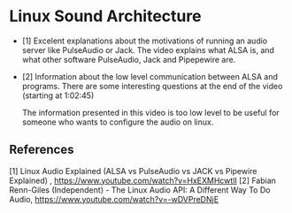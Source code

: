 # Linux Sound Architecture


- [1] Excelent explanations about the motivations of running an audio server like PulseAudio or Jack. The video explains
  what ALSA is, and what other software PulseAudio, Jack and Pipepewire are. 

- [2] Information about the low level communication between ALSA and programs. There are some interesting
  questions at the end of the video (starting at 1:02:45)
    
  The information presented in this video is too low level to be useful for someone who wants to configure the
  audio on linux.

## References


[1] Linux Audio Explained (ALSA vs PulseAudio vs JACK vs Pipewire Explained) , https://www.youtube.com/watch?v=HxEXMHcwtlI
[2] Fabian Renn-Giles (Independent) - The Linux Audio API: A Different Way To Do Audio, https://www.youtube.com/watch?v=-wDVPreDNjE


